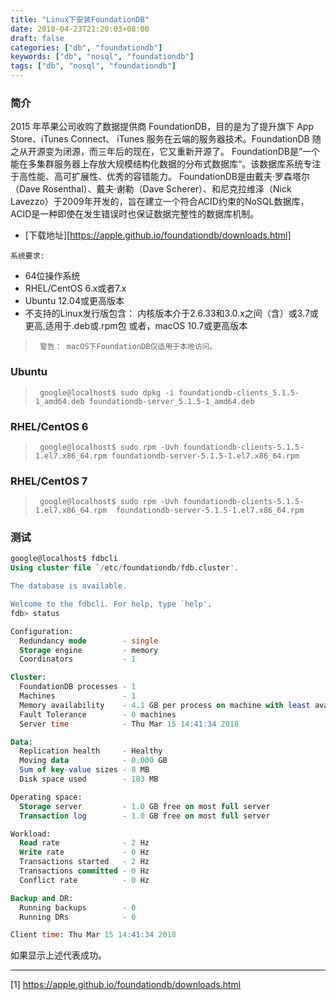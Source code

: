 ```yaml
---
title: "Linux下安装FoundationDB"
date: 2018-04-23T21:20:03+08:00
draft: false
categories: ["db", "foundationdb"]
keywords: ["db", "nosql", "foundationdb"]
tags: ["db", "nosql", "foundationdb"]
---
```




<!-- # Linux下安装FoundationDB -->
### 简介
2015 年苹果公司收购了数据提供商 FoundationDB，目的是为了提升旗下 App Store、iTunes Connect、 iTunes 服务在云端的服务器技术。FoundationDB 随之从开源变为闭源，而三年后的现在，它又重新开源了。
FoundationDB是”一个能在多集群服务器上存放大规模结构化数据的分布式数据库“。该数据库系统专注于高性能、高可扩展性、优秀的容错能力。
FoundationDB是由戴夫·罗森塔尔（Dave Rosenthal）、戴夫·谢勒（Dave Scherer）、和尼克拉维泽（Nick Lavezzo）于2009年开发的，旨在建立一个符合ACID约束的NoSQL数据库，ACID是一种即使在发生错误时也保证数据完整性的数据库机制。



-  [下载地址][https://apple.github.io/foundationdb/downloads.html]

`系统要求: `

- 64位操作系统
- RHEL/CentOS 6.x或者7.x
- Ubuntu 12.04或更高版本
- 不支持的Linux发行版包含：
内核版本介于2.6.33和3.0.x之间（含）或3.7或更高,适用于.deb或.rpm包 或者，macOS 10.7或更高版本


>      警告： macOS下FoundationDB仅适用于本地访问。


### Ubuntu
>      google@localhost$ sudo dpkg -i foundationdb-clients_5.1.5-1_amd64.deb foundationdb-server_5.1.5-1_amd64.deb

### RHEL/CentOS 6
>      google@localhost$ sudo rpm -Uvh foundationdb-clients-5.1.5-1.el7.x86_64.rpm foundationdb-server-5.1.5-1.el7.x86_64.rpm

### RHEL/CentOS 7
>      google@localhost$ sudo rpm -Uvh foundationdb-clients-5.1.5-1.el7.x86_64.rpm  foundationdb-server-5.1.5-1.el7.x86_64.rpm

### 测试

``` sql
google@localhost$ fdbcli
Using cluster file `/etc/foundationdb/fdb.cluster'.

The database is available.

Welcome to the fdbcli. For help, type `help'.
fdb> status

Configuration:
  Redundancy mode        - single
  Storage engine         - memory
  Coordinators           - 1

Cluster:
  FoundationDB processes - 1
  Machines               - 1
  Memory availability    - 4.1 GB per process on machine with least available
  Fault Tolerance        - 0 machines
  Server time            - Thu Mar 15 14:41:34 2018

Data:
  Replication health     - Healthy
  Moving data            - 0.000 GB
  Sum of key-value sizes - 8 MB
  Disk space used        - 103 MB

Operating space:
  Storage server         - 1.0 GB free on most full server
  Transaction log        - 1.0 GB free on most full server

Workload:
  Read rate              - 2 Hz
  Write rate             - 0 Hz
  Transactions started   - 2 Hz
  Transactions committed - 0 Hz
  Conflict rate          - 0 Hz

Backup and DR:
  Running backups        - 0
  Running DRs            - 0

Client time: Thu Mar 15 14:41:34 2018
```
如果显示上述代表成功。


-------------------

[1] https://apple.github.io/foundationdb/downloads.html